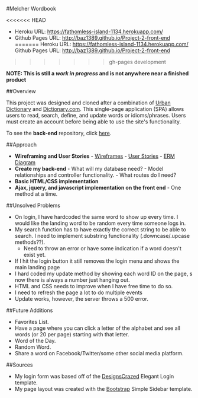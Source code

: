 #Melcher Wordbook

<<<<<<< HEAD
- Heroku URL: https://fathomless-island-1134.herokuapp.com/
- Github Pages URL: http://baz1389.github.io/Project-2-front-end
=======
Heroku URL: https://fathomless-island-1134.herokuapp.com/
Github Pages URL: http://baz1389.github.io/Project-2-front-end
>>>>>>> gh-pages
>>>>>>> development

**NOTE: This is still a *work in progress* and is not anywhere near a finished product**

##Overview

This project was designed and cloned after a combination of [Urban Dictionary](http://www.urbandictionary.com/) and [Dictionary.com](http://dictionary.reference.com/). This single-page application (SPA) allows users to read, search, define, and update words or idioms/phrases. Users must create an account before being able to use the site's functionality.

To see the **back-end** repository, click [here](https://github.com/baz1389/project2-api).

##Approach

- **Wireframing and User Stories**
      - [Wireframes](http://imgur.com/a/kxTis)
      - [User Stories](http://imgur.com/FnvgSkw)
      - [ERM Diagram](http://imgur.com/BWpHA5R)
- **Create my back-end**
      - What will my database need?
      - Model relationships and controller functionality.
      - What routes do I need?
- **Basic HTML/CSS implementation**
- **Ajax, jquery, and javascript implementation on the front end**
      - One method at a time.

##Unsolved Problems
 - On login, I have hardcoded the same word to show up every time. I would like the landing word to be random every time someone logs in.
 - My search function has to have exactly the correct string to be able to search. I need to implement substring functionality (.downcase/.upcase methods??).
      - Need to throw an error or have some indication if a word doesn't exist yet.
 - If I hit the login button it still removes the login menu and shows the main landing page
 - I hard coded my update method by showing each word ID on the page, s now there is always a number just hanging out.
 - HTML and CSS needs to improve when I have free time to do so.
 - I need to refresh the page a lot to do multiple events
 - Update works, however, the server throws a 500 error.

##Future Additions
 - Favorites List.
 - Have a page where you can click a letter of the alphabet and see all words (or 20 per page) starting with that letter.
 - Word of the Day.
 - Random Word.
 - Share a word on Facebook/Twitter/some other social media platform.


##Sources
- My login form was based off of the [DesignsCrazed](http://designscrazed.org/css-html-login-form-templates/) Elegant Login template.
- My page layout was created with the [Bootstrap](http://startbootstrap.com/template-overviews/simple-sidebar/) Simple Sidebar template.


